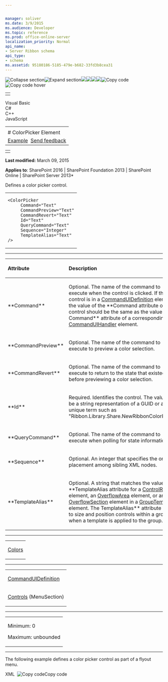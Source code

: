 ```yaml
---


manager: soliver
ms.date: 3/9/2015
ms.audience: Developer
ms.topic: reference
ms.prod: office-online-server
localization_priority: Normal
api_name:
- Server Ribbon schema
api_type:
- schema
ms.assetid: 95180186-5185-479e-b682-33fd3b8cea31
---
```


![Collapse
section](../icons/collapse_all.gif "Collapse section")![Expand
section](../icons/expand_all.gif "Expand section")![](../icons/collapse_all.gif)![](../icons/expand_all.gif)![](../icons/dropdown.gif)![](../icons/dropdownHover.gif)![Copy
code](../icons/copycode.gif "Copy code")![Copy code
hover](../icons/copycodeHighlight.gif "Copy code hover")
<table>
<tbody>
<tr class="odd">
<td align="left"></td>
</tr>
</tbody>
</table>

Visual Basic  
C\#  
C++  
JavaScript  

<table>
<tbody>
<tr class="odd">
<td align="left"><span id="runningHeaderText"></span></td>
</tr>
<tr class="even">
<td align="left"># ColorPicker Element</td>
</tr>
<tr class="odd">
<td align="left"><a href="#exampleToggle">Example</a>  <span id="headfeedbackarea" class="feedbackhead"><a href="javascript:SubmitFeedback(&#39;docthis@Microsoft.com&#39;,&#39;&#39;,&#39;&#39;,&#39;&#39;,&#39;1.0.18082.1225&#39;,&#39;%0\dThank%20you%20for%20your%20feedback.%20The%20developer%20writing%20teams%20use%20your%20feedback%20to%20improve%20documentation.%20While%20we%20are%20reviewing%20your%20feedback,%20we%20may%20send%20you%20e-mail%20to%20ask%20for%20clarification%20or%20feedback%20on%20a%20solution.%20We%20do%20not%20use%20your%20e-mail%20address%20for%20any%20other%20purpose%20and%20we%20delete%20it%20after%20we%20finish%20our%20review.%0\AFor%20further%20information%20about%20the%20privacy%20policies%20of%20Microsoft,%20please%20see%20http://privacy.microsoft.com/en-us/default.aspx.%0\A%0\d&#39;,&#39;Customer%20feedback&#39;);">Send feedback</a></span></td>
</tr>
</tbody>
</table>

<table>
<colgroup>
<col width="100%" />
</colgroup>
<tbody>
<tr class="odd">
<td align="left"></td>
</tr>
</tbody>
</table>

**Last modified:** March 09, 2015

**Applies to**: SharePoint 2016 | SharePoint Foundation 2013 |
SharePoint Online | SharePoint Server 2013*

Defines a color picker control.

<span codelanguage="other"></span>
<table>
<colgroup>
<col width="100%" />
</colgroup>
<tbody>
<tr class="odd">
<td align="left"><pre><code>&lt;ColorPicker
     Command=&quot;Text&quot;
     CommandPreview=&quot;Text&quot;
     CommandRevert=&quot;Text&quot;
     Id=&quot;Text&quot;
     QueryCommand=&quot;Text&quot;
     Sequence=&quot;Integer&quot;
     TemplateAlias=&quot;Text&quot;
/&gt;</code></pre></td>
</tr>
</tbody>
</table>


-----------------------------------------------------------------------------------------------------------------------------------------------------------------------------------------------

<table>
<colgroup>
<col width="50%" />
<col width="50%" />
</colgroup>
<thead>
<tr class="header">
<th align="left"><p>Attribute</p></th>
<th align="left"><p>Description</p></th>
</tr>
</thead>
<tbody>
<tr class="odd">
<td align="left"><p>**Command**</p></td>
<td align="left"><p>Optional. The name of the command to execute when the control is clicked. If the control is in a <a href="commanduidefinition-element.htm">CommandUIDefinition</a> element, the value of the **Command</span> attribute of the control should be the same as the value of the <span class="keyword">Command** attribute of a corresponding <a href="commanduihandler-element.htm">CommandUIHandler</a> element.</p></td>
</tr>
<tr class="even">
<td align="left"><p>**CommandPreview**</p></td>
<td align="left"><p>Optional. The name of the command to execute to preview a color selection.</p></td>
</tr>
<tr class="odd">
<td align="left"><p>**CommandRevert**</p></td>
<td align="left"><p>Optional. The name of the command to execute to return to the state that existed before previewing a color selection.</p></td>
</tr>
<tr class="even">
<td align="left"><p>**Id**</p></td>
<td align="left"><p>Required. Identifies the control. The value can be a string representation of a GUID or a unique term such as &quot;Ribbon.Library.Share.NewRibbonColorPicker&quot;.</p></td>
</tr>
<tr class="odd">
<td align="left"><p>**QueryCommand**</p></td>
<td align="left"><p>Optional. The name of the command to execute when polling for state information.</p></td>
</tr>
<tr class="even">
<td align="left"><p>**Sequence**</p></td>
<td align="left"><p>Optional. An integer that specifies the order of placement among sibling XML nodes.</p></td>
</tr>
<tr class="odd">
<td align="left"><p>**TemplateAlias**</p></td>
<td align="left"><p>Optional. A string that matches the value of the **TemplateAlias</span> attribute for a <a href="controlref-element.htm">ControlRef</a> element, an <a href="overflowarea-element.htm">OverflowArea</a> element, or an <a href="overflowsection-element.htm">OverflowSection</a> element in a <a href="grouptemplate-element.htm">GroupTemplate</a> element. The <span class="keyword">TemplateAlias** attribute is used to size and position controls within a group when a template is applied to the group.</p></td>
</tr>
</tbody>
</table>


---------------------------------------------------------------------------------------------------------------------------------------------------------------------------------------------------

<table>
<colgroup>
<col width="100%" />
</colgroup>
<tbody>
<tr class="odd">
<td align="left"><p><a href="colors-element.htm">Colors</a></p></td>
</tr>
</tbody>
</table>


----------------------------------------------------------------------------------------------------------------------------------------------------------------------------------------------------

<table>
<colgroup>
<col width="100%" />
</colgroup>
<tbody>
<tr class="odd">
<td align="left"><p><a href="commanduidefinition-element.htm">CommandUIDefinition</a></p></td>
</tr>
<tr class="even">
<td align="left"><p><a href="controls-element-menusection.htm">Controls</a> (MenuSection)</p></td>
</tr>
</tbody>
</table>


------------------------------------------------------------------------------------------------------------------------------------------------------------------------------------------------

<table>
<colgroup>
<col width="100%" />
</colgroup>
<tbody>
<tr class="odd">
<td align="left"><p>Minimum: 0</p>
<p>Maximum: unbounded</p></td>
</tr>
</tbody>
</table>


------------------------------------------------------------------------------------------------------------------------------------------------------------------------------------------

The following example defines a color picker control as part of a flyout
menu.

<span codelanguage="xmlLang"></span>
XML 
<span class="copyCode" onclick="CopyCode(this)"
onkeypress="CopyCode_CheckKey(this, event)"
onmouseover="ChangeCopyCodeIcon(this)"
onmouseout="ChangeCopyCodeIcon(this)" tabindex="0">![Copy
code](../icons/copycode.gif "Copy code")Copy code</span>
    <CommandUIDefinition
      Location="Ribbon.ListItem.Workflow.Controls._children">
      <FlyoutAnchor
        Id="Ribbon.ListItem.Workflow.Controls.CPFlyout"
        Sequence="130"
        Alt="Ribbon.ListItem.Workflow.Controls.CPFlyout_ALT"
        LabelText="ColorPickerFlyout"
        Command="Ribbon.ListItem.Workflow.Controls.CPFlyout_CMD"
        PopulateDynamically="false"
        PopulateOnlyOnce="true"
        PopulateQueryCommand="Ribbon.ListItem.Workflow.Controls.CPFlyout_Query_CMD"
        TemplateAlias="o2"
        Image16by16="/_layouts/$Resources:core,Language;/images/formatmap32x32.png"
        Image16by16Class="formatmap16x16_Permissions16"
        Image32by32="/_layouts/$Resources:core,Language;/images/formatmap32x32.png"
        Image32by32Class="formatmap32x32_Permissions32"
        ToolTipTitle="$Resources:core,HighlightColorAlt;"
        ToolTipDescription="$Resources:core,cui_STT_HighlightColor;">
        <Menu Id='Ribbon.ListItem.Workflow.Controls.CPFlyout.Menu'>
          <MenuSection
            Id="Ribbon.ListItem.Workflow.Controls.CPFlyout.Menu.MenuSection"
            Title="Custom ColorPicker">
            <Controls Id="Ribbon.ListItem.Workflow.Controls.CPFlyout.Menu.MenuSection.Controls">
              <ColorPicker
                Id="Ribbon.ListItem.Workflow.Controls.CPFlyout.Menu.MenuSection.ColorPicker"
                Command="Ribbon.ListItem.Workflow.Controls.CPFlyout.Menu.MenuSection.ColorPicker_CMD"
                CommandPreview="Ribbon.ListItem.Workflow.Controls.CPFlyout.Menu.MenuSection.ColorPicker_PRE_CMD"
                CommandRevert="Ribbon.ListItem.Workflow.Controls.CPFlyout.Menu.MenuSection.ColorPicker_REV_CMD" >
                <Colors>
                  <Color Title='Light 1' Style='ms-rteThemeBackColor-1-0' DisplayColor='#ffffff' />
                  <Color Title='Dark 1' Style='ms-rteThemeBackColor-2-0' DisplayColor='#000000' />
                  <Color Title='Light 2' Style='ms-rteThemeBackColor-3-0' DisplayColor='#e9f5fa' />
                  <Color Title='Dark 2' Style='ms-rteThemeBackColor-4-0' DisplayColor='#33557b' />
                  <Color Title='Accent 1' Style='ms-rteThemeBackColor-5-0' DisplayColor='#00adee' />
                  <Color Title='Accent 2' Style='ms-rteThemeBackColor-6-0' DisplayColor='#ec008c' />
                  <Color Title='Accent 3' Style='ms-rteThemeBackColor-7-0' DisplayColor='#1d71b6' />
                  <Color Title='Accent 4' Style='ms-rteThemeBackColor-8-0' DisplayColor='#fd9f08' />
                  <Color Title='Accent 5' Style='ms-rteThemeBackColor-9-0' DisplayColor='#62ce33' />
                  <Color Title='Accent 6' Style='ms-rteThemeBackColor-10-0' DisplayColor='#fae032' />
                  <Color Title='Light 1 Lightest' Style='ms-rteThemeBackColor-1-1' DisplayColor='#f2f2f2' />
                  <Color Title='Dark 1 Lightest' Style='ms-rteThemeBackColor-2-1' DisplayColor='#7f7f7f' />
                  <Color Title='Light 2 Lightest' Style='ms-rteThemeBackColor-3-1' DisplayColor='#c1e3f1' />
                  <Color Title='Dark 2 Lightest' Style='ms-rteThemeBackColor-4-1' DisplayColor='#cfddeb' />
                  <Color Title='Accent 1 Lightest' Style='ms-rteThemeBackColor-5-1' DisplayColor='#c8f0ff' />
                  <Color Title='Accent 2 Lightest' Style='ms-rteThemeBackColor-6-1' DisplayColor='#ffc8e8' />
                  <Color Title='Accent 3 Lightest' Style='ms-rteThemeBackColor-7-1' DisplayColor='#cbe3f6' />
                  <Color Title='Accent 4 Lightest' Style='ms-rteThemeBackColor-8-1' DisplayColor='#feebcd' />
                  <Color Title='Accent 5 Lightest' Style='ms-rteThemeBackColor-9-1' DisplayColor='#e0f5d6' />
                  <Color Title='Accent 6 Lightest' Style='ms-rteThemeBackColor-10-1' DisplayColor='#fef8d6' />
                  <Color Title='Light 1 Lighter' Style='ms-rteThemeBackColor-1-2' DisplayColor='#d8d8d8' />
                  <Color Title='Dark 1 Lighter' Style='ms-rteThemeBackColor-2-2' DisplayColor='#595959' />
                  <Color Title='Light 2 Lighter' Style='ms-rteThemeBackColor-3-2' DisplayColor='#86c8e3' />
                  <Color Title='Dark 2 Lighter' Style='ms-rteThemeBackColor-4-2' DisplayColor='#a0bad8' />
                  <Color Title='Accent 1 Lighter' Style='ms-rteThemeBackColor-5-2' DisplayColor='#92e1ff' />
                  <Color Title='Accent 2 Lighter' Style='ms-rteThemeBackColor-6-2' DisplayColor='#ff91d2' />
                  <Color Title='Accent 3 Lighter' Style='ms-rteThemeBackColor-7-2' DisplayColor='#97c7ee' />
                  <Color Title='Accent 4 Lighter' Style='ms-rteThemeBackColor-8-2' DisplayColor='#fed89c' />
                  <Color Title='Accent 5 Lighter' Style='ms-rteThemeBackColor-9-2' DisplayColor='#c0ebad' />
                  <Color Title='Accent 6 Lighter' Style='ms-rteThemeBackColor-10-2' DisplayColor='#fef8d6' />
                  <Color Title='Light 1 Medium' Style='ms-rteThemeBackColor-1-3' DisplayColor='#bfbfbf' />
                  <Color Title='Dark 1 Medium' Style='ms-rteThemeBackColor-2-3' DisplayColor='#3f3f3f' />
                  <Color Title='Light 2 Medium' Style='ms-rteThemeBackColor-3-3' DisplayColor='#2c98c4' />
                  <Color Title='Dark 2 Medium' Style='ms-rteThemeBackColor-4-3' DisplayColor='#7098c4' />
                  <Color Title='Accent 1 Medium' Style='ms-rteThemeBackColor-5-3' DisplayColor='#5bd2ff' />
                  <Color Title='Accent 2 Medium' Style='ms-rteThemeBackColor-6-3' DisplayColor='#ff5abc' />
                  <Color Title='Accent 3 Medium' Style='ms-rteThemeBackColor-7-3' DisplayColor='#64abe6' />
                  <Color Title='Accent 4 Medium' Style='ms-rteThemeBackColor-8-3' DisplayColor='#fdc56a' />
                  <Color Title='Accent 5 Medium' Style='ms-rteThemeBackColor-9-3' DisplayColor='#b9de8c' />
                  <Color Title='Accent 6 Medium' Style='ms-rteThemeBackColor-10-3' DisplayColor='#fcec84' />
                  <Color Title='Light 1 Darker' Style='ms-rteThemeBackColor-1-4' DisplayColor='#a5a5a5' />
                  <Color Title='Dark 1 Darker' Style='ms-rteThemeBackColor-2-4' DisplayColor='#262626' />
                  <Color Title='Light 2 Darker' Style='ms-rteThemeBackColor-3-4' DisplayColor='#164c62' />
                  <Color Title='Dark 2 Darker' Style='ms-rteThemeBackColor-4-4' DisplayColor='#26405c' />
                  <Color Title='Accent 1 Darker' Style='ms-rteThemeBackColor-5-4' DisplayColor='#0081b2' />
                  <Color Title='Accent 2 Darker' Style='ms-rteThemeBackColor-6-4' DisplayColor='#b10069' />
                  <Color Title='Accent 3 Darker' Style='ms-rteThemeBackColor-7-4' DisplayColor='#155488' />
                  <Color Title='Accent 4 Darker' Style='ms-rteThemeBackColor-8-4' DisplayColor='#c27801' />
                  <Color Title='Accent 5 Darker' Style='ms-rteThemeBackColor-9-4' DisplayColor='#499b25' />
                  <Color Title='Accent 6 Darker' Style='ms-rteThemeBackColor-10-4' DisplayColor='#dbbf05' />
                  <Color Title='Light 1 Darkest' Style='ms-rteThemeBackColor-1-5' DisplayColor='#7f7f7f' />
                  <Color Title='Dark 1 Darkest' Style='ms-rteThemeBackColor-2-5' DisplayColor='#0c0c0c' />
                  <Color Title='Light 2 Darkest' Style='ms-rteThemeBackColor-3-5' DisplayColor='#081e27' />
                  <Color Title='Dark 2 Darkest' Style='ms-rteThemeBackColor-4-5' DisplayColor='#192a3e' />
                  <Color Title='Accent 1 Darkest' Style='ms-rteThemeBackColor-5-5' DisplayColor='#005677' />
                  <Color Title='Accent 2 Darkest' Style='ms-rteThemeBackColor-6-5' DisplayColor='#760046' />
                  <Color Title='Accent 3 Darkest' Style='ms-rteThemeBackColor-7-5' DisplayColor='#0e385b' />
                  <Color Title='Accent 4 Darkest' Style='ms-rteThemeBackColor-8-5' DisplayColor='#815001' />
                  <Color Title='Accent 5 Darkest' Style='ms-rteThemeBackColor-9-5' DisplayColor='#316819' />
                  <Color Title='Accent 6 Darkest' Style='ms-rteThemeBackColor-10-5' DisplayColor='#927f03' />
                </Colors>
              </ColorPicker>
            </Controls>
          </MenuSection>
        </Menu>
      </FlyoutAnchor>
    </CommandUIDefinition>








